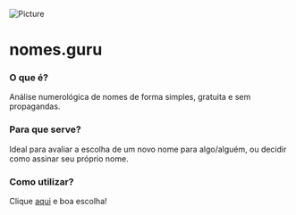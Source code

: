 ![Picture](http://carlosrobertofreire.github.io//nomes.guru/images/logo128.4cf5cccc.png)

# nomes.guru #

### O que é? ###
Análise numerológica de nomes de forma simples, gratuita e sem propagandas.

### Para que serve? ###
Ideal para avaliar a escolha de um novo nome para algo/alguém, ou decidir como assinar seu próprio nome.

### Como utilizar? ###
Clique [aqui](http://carlosrobertofreire.github.io/nomes.guru/#/) e boa escolha!

